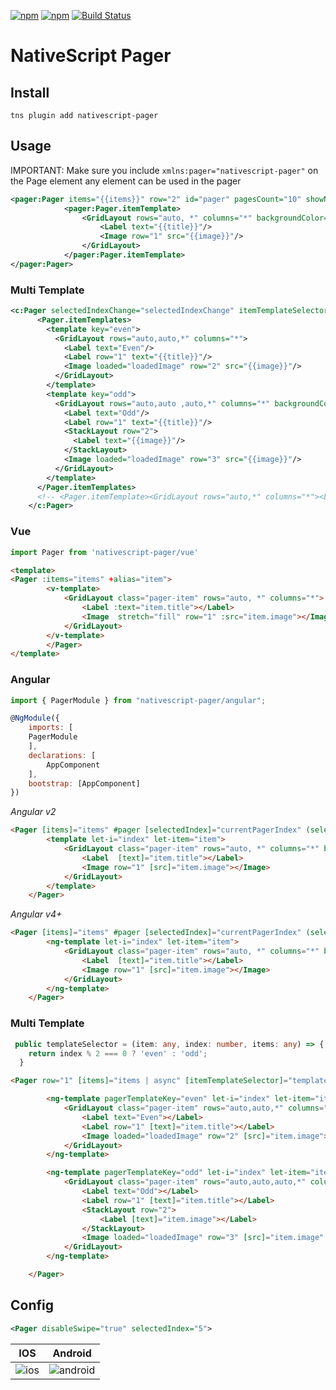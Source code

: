 [![npm](https://img.shields.io/npm/v/nativescript-pager.svg)](https://www.npmjs.com/package/nativescript-pager)
[![npm](https://img.shields.io/npm/dt/nativescript-pager.svg?label=npm%20downloads)](https://www.npmjs.com/package/nativescript-pager)
[![Build Status](https://travis-ci.org/triniwiz/nativescript-pager.svg?branch=master)](https://travis-ci.org/triniwiz/nativescript-pager)

# NativeScript Pager

## Install

`tns plugin add nativescript-pager`

## Usage

IMPORTANT: Make sure you include `xmlns:pager="nativescript-pager"` on the Page element any element can be used in the pager

```xml
<pager:Pager items="{{items}}" row="2" id="pager" pagesCount="10" showNativePageIndicator="false" backgroundColor="lightsteelblue">
            <pager:Pager.itemTemplate>
                <GridLayout rows="auto, *" columns="*" backgroundColor="red">
                    <Label text="{{title}}"/>
                    <Image row="1" src="{{image}}"/>
                </GridLayout>
            </pager:Pager.itemTemplate>
</pager:Pager>
```

### Multi Template

```xml
<c:Pager selectedIndexChange="selectedIndexChange" itemTemplateSelector="$index % 2 === 0 ? 'even' : 'odd'" selectedIndex="5" items="{{items}}" row="4" id="pager" pagesCount="10" showNativePageIndicator="false" backgroundColor="lightsteelblue">
      <Pager.itemTemplates>
        <template key="even">
          <GridLayout rows="auto,auto,*" columns="*">
            <Label text="Even"/>
            <Label row="1" text="{{title}}"/>
            <Image loaded="loadedImage" row="2" src="{{image}}"/>
          </GridLayout>
        </template>
        <template key="odd">
          <GridLayout rows="auto,auto ,auto,*" columns="*" backgroundColor="white">
            <Label text="Odd"/>
            <Label row="1" text="{{title}}"/>
            <StackLayout row="2">
              <Label text="{{image}}"/>
            </StackLayout>
            <Image loaded="loadedImage" row="3" src="{{image}}"/>
          </GridLayout>
        </template>
      </Pager.itemTemplates>
      <!-- <Pager.itemTemplate><GridLayout rows="auto,*" columns="*"><Label row="1" text="{{title}}"/><Image loaded="loadedImage" row="2" src="{{image}}"/></GridLayout></Pager.itemTemplate> -->
    </c:Pager>
```

### Vue

```js
import Pager from 'nativescript-pager/vue'
```
```html
<template>
<Pager :items="items" +alias="item">
        <v-template>
            <GridLayout class="pager-item" rows="auto, *" columns="*">
                <Label :text="item.title"></Label>
                <Image  stretch="fill" row="1" :src="item.image"></Image>
            </GridLayout>
        </v-template>
        </Pager>
</template>
```

### Angular

```js
import { PagerModule } from "nativescript-pager/angular";

@NgModule({
    imports: [
    PagerModule
    ],
    declarations: [
        AppComponent
    ],
    bootstrap: [AppComponent]
})
```

_Angular v2_

```html
<Pager [items]="items" #pager [selectedIndex]="currentPagerIndex" (selectedIndexChanged)="onIndexChanged($event)" class="pager">
        <template let-i="index" let-item="item">
            <GridLayout class="pager-item" rows="auto, *" columns="*" backgroundColor="red">
                <Label  [text]="item.title"></Label>
                <Image row="1" [src]="item.image"></Image>
            </GridLayout>
        </template>
    </Pager>
```

_Angular v4+_

```html
<Pager [items]="items" #pager [selectedIndex]="currentPagerIndex" (selectedIndexChanged)="onIndexChanged($event)" class="pager">
        <ng-template let-i="index" let-item="item">
            <GridLayout class="pager-item" rows="auto, *" columns="*" backgroundColor="red">
                <Label  [text]="item.title"></Label>
                <Image row="1" [src]="item.image"></Image>
            </GridLayout>
        </ng-template>
    </Pager>
```

### Multi Template

```ts
 public templateSelector = (item: any, index: number, items: any) => {
    return index % 2 === 0 ? 'even' : 'odd';
  }
```

```html
<Pager row="1" [items]="items | async" [itemTemplateSelector]="templateSelector" #pager [selectedIndex]="currentPagerIndex" (selectedIndexChange)="onIndexChanged($event)" class="pager" backgroundColor="lightsteelblue">

        <ng-template pagerTemplateKey="even" let-i="index" let-item="item">
            <GridLayout class="pager-item" rows="auto,auto,*" columns="*">
                <Label text="Even"></Label>
                <Label row="1" [text]="item.title"></Label>
                <Image loaded="loadedImage" row="2" [src]="item.image"></Image>
            </GridLayout>
        </ng-template>

        <ng-template pagerTemplateKey="odd" let-i="index" let-item="item">
            <GridLayout class="pager-item" rows="auto,auto,auto,*" columns="*" backgroundColor="white">
                <Label text="Odd"></Label>
                <Label row="1" [text]="item.title"></Label>
                <StackLayout row="2">
                    <Label [text]="item.image"></Label>
                </StackLayout>
                <Image loaded="loadedImage" row="3" [src]="item.image" ></Image>
            </GridLayout>
        </ng-template>

    </Pager>
```

## Config

```xml
<Pager disableSwipe="true" selectedIndex="5">
```

| IOS                                    | Android                                    |
| ------------------------------------------ | ------------------------------------------ |
| ![ios](https://i.imgur.com/mvkqXOa.gif) | ![android](https://i.imgur.com/LQgOZ0wh.gif) |
